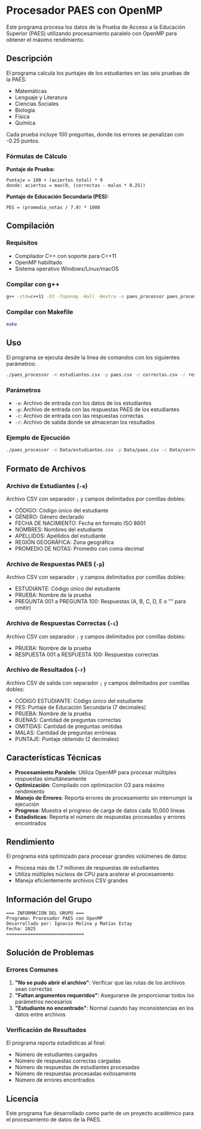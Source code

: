 # Procesador PAES con OpenMP

Este programa procesa los datos de la Prueba de Acceso a la Educación Superior (PAES) utilizando procesamiento paralelo con OpenMP para obtener el máximo rendimiento.

## Descripción

El programa calcula los puntajes de los estudiantes en las seis pruebas de la PAES:
- Matemáticas
- Lenguaje y Literatura  
- Ciencias Sociales
- Biología
- Física
- Química

Cada prueba incluye 100 preguntas, donde los errores se penalizan con -0.25 puntos.

### Fórmulas de Cálculo

**Puntaje de Prueba:**
```
Puntaje = 100 + (aciertos total) * 9
donde: aciertos = max(0, (correctas - malas * 0.25))
```

**Puntaje de Educación Secundaria (PES):**
```
PES = (promedio_notas / 7.0) * 1000
```

## Compilación

### Requisitos
- Compilador C++ con soporte para C++11
- OpenMP habilitado
- Sistema operativo Windows/Linux/macOS

### Compilar con g++
```bash
g++ -std=c++11 -O3 -fopenmp -Wall -Wextra -o paes_processor paes_processor_v2.cpp
```

### Compilar con Makefile
```bash
make
```

## Uso

El programa se ejecuta desde la línea de comandos con los siguientes parámetros:

```bash
./paes_processor -e estudiantes.csv -p paes.csv -c correctas.csv -r resultados.csv
```

### Parámetros

- `-e`: Archivo de entrada con los datos de los estudiantes
- `-p`: Archivo de entrada con las respuestas PAES de los estudiantes
- `-c`: Archivo de entrada con las respuestas correctas
- `-r`: Archivo de salida donde se almacenan los resultados

### Ejemplo de Ejecución

```bash
./paes_processor -e Data/estudiantes.csv -p Data/paes.csv -c Data/correctas.csv -r resultados.csv
```

## Formato de Archivos

### Archivo de Estudiantes (`-e`)
Archivo CSV con separador `;` y campos delimitados por comillas dobles:
- CÓDIGO: Código único del estudiante
- GÉNERO: Género declarado
- FECHA DE NACIMIENTO: Fecha en formato ISO 8601
- NOMBRES: Nombres del estudiante
- APELLIDOS: Apellidos del estudiante
- REGIÓN GEOGRÁFICA: Zona geográfica
- PROMEDIO DE NOTAS: Promedio con coma decimal

### Archivo de Respuestas PAES (`-p`)
Archivo CSV con separador `;` y campos delimitados por comillas dobles:
- ESTUDIANTE: Código único del estudiante
- PRUEBA: Nombre de la prueba
- PREGUNTA 001 a PREGUNTA 100: Respuestas (A, B, C, D, E o "" para omitir)

### Archivo de Respuestas Correctas (`-c`)
Archivo CSV con separador `;` y campos delimitados por comillas dobles:
- PRUEBA: Nombre de la prueba
- RESPUESTA 001 a RESPUESTA 100: Respuestas correctas

### Archivo de Resultados (`-r`)
Archivo CSV de salida con separador `;` y campos delimitados por comillas dobles:
- CÓDIGO ESTUDIANTE: Código único del estudiante
- PES: Puntaje de Educación Secundaria (7 decimales)
- PRUEBA: Nombre de la prueba
- BUENAS: Cantidad de preguntas correctas
- OMITIDAS: Cantidad de preguntas omitidas
- MALAS: Cantidad de preguntas erróneas
- PUNTAJE: Puntaje obtenido (2 decimales)

## Características Técnicas

- **Procesamiento Paralelo**: Utiliza OpenMP para procesar múltiples respuestas simultáneamente
- **Optimización**: Compilado con optimización O3 para máximo rendimiento
- **Manejo de Errores**: Reporta errores de procesamiento sin interrumpir la ejecución
- **Progreso**: Muestra el progreso de carga de datos cada 10,000 líneas
- **Estadísticas**: Reporta el número de respuestas procesadas y errores encontrados

## Rendimiento

El programa está optimizado para procesar grandes volúmenes de datos:
- Procesa más de 1.7 millones de respuestas de estudiantes
- Utiliza múltiples núcleos de CPU para acelerar el procesamiento
- Maneja eficientemente archivos CSV grandes

## Información del Grupo

```
=== INFORMACIÓN DEL GRUPO ===
Programa: Procesador PAES con OpenMP
Desarrollado por: Ignacio Molina y Matías Estay
Fecha: 2025
=============================
```

## Solución de Problemas

### Errores Comunes

1. **"No se pudo abrir el archivo"**: Verificar que las rutas de los archivos sean correctas
2. **"Faltan argumentos requeridos"**: Asegurarse de proporcionar todos los parámetros necesarios
3. **"Estudiante no encontrado"**: Normal cuando hay inconsistencias en los datos entre archivos

### Verificación de Resultados

El programa reporta estadísticas al final:
- Número de estudiantes cargados
- Número de respuestas correctas cargadas
- Número de respuestas de estudiantes procesadas
- Número de respuestas procesadas exitosamente
- Número de errores encontrados

## Licencia

Este programa fue desarrollado como parte de un proyecto académico para el procesamiento de datos de la PAES.



